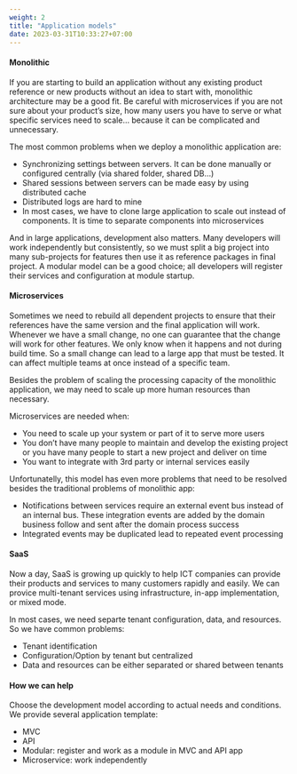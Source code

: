 ```yaml
---
weight: 2
title: "Application models"
date: 2023-03-31T10:33:27+07:00
---
```


#### Monolithic

If you are starting to build an application without any existing product reference or new products without an idea to start with, monolithic architecture may be a good fit. Be careful with microservices if you are not sure about your product’s size, how many users you have to serve or what specific services need to scale… because it can be complicated and unnecessary.

The most common problems when we deploy a monolithic application are:

- Synchronizing settings between servers. It can be done manually or configured centrally (via shared folder, shared DB…)
- Shared sessions between servers can be made easy by using distributed cache
- Distributed logs are hard to mine
- In most cases, we have to clone large application to scale out instead of components. It is time to separate components into microservices

And in large applications, development also matters. Many developers will work independently but consistently, so we must split a big project into many sub-projects for features then use it as reference packages in final project. A modular model can be a good choice; all developers will register their services and configuration at module startup.

#### Microservices

Sometimes we need to rebuild all dependent projects to ensure that their references have the same version and the final application will work. Whenever we have a small change, no one can guarantee that the change will work for other features. We only know when it happens and not during build time. So a small change can lead to a large app that must be tested. It can affect multiple teams at once instead of a specific team.

Besides the problem of scaling the processing capacity of the monolithic application, we may need to scale up more human resources than necessary.

Microservices are needed when:

- You need to scale up your system or part of it to serve more users
- You don’t have many people to maintain and develop the existing project or you have many people to start a new project and deliver on time
- You want to integrate with 3rd party or internal services easily

Unfortunatelly, this model has even more problems that need to be resolved besides the traditional problems of monolithic app:
- Notifications between services require an external event bus instead of an internal bus.
These integration events are added by the domain business follow and sent after the domain process success
- Integrated events may be duplicated lead to repeated event processing

#### SaaS

Now a day, SaaS is growing up quickly to help ICT companies can provide their products and services to many customers rapidly and easily.
We can provice multi-tenant services using infrastructure, in-app implementation, or mixed mode.

In most cases, we need separte tenant configuration, data, and resources. So we have common problems:
- Tenant identification
- Configuration/Option by tenant but centralized
- Data and resources can be either separated or shared between tenants

#### How we can help

Choose the development model according to actual needs and conditions. We provide several application template:
- MVC
- API
- Modular: register and work as a module in MVC and API app
- Microservice: work independently